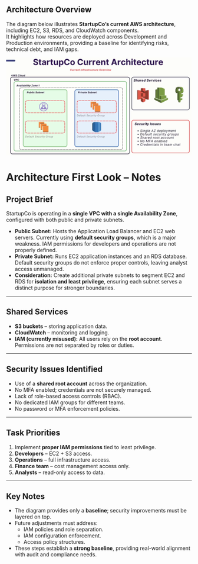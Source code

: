## Architecture Overview

The diagram below illustrates **StartupCo’s current AWS architecture**, including EC2, S3, RDS, and CloudWatch components.  
It highlights how resources are deployed across Development and Production environments, providing a baseline for identifying risks, technical debt, and IAM gaps.

<p align="center">
  <img src="https://raw.githubusercontent.com/ffeelliiggoo/IAM-Audit-Playbook/4fdf34b68d7d4c46f9a23f397650133d3c8316f5/StartupCo%20Current%20Architecture.png" 
       alt="StartupCo Current Architecture" width="800"/>
</p>

# Architecture First Look – Notes

## Project Brief
StartupCo is operating in a **single VPC with a single Availability Zone**, configured with both public and private subnets.  

- **Public Subnet:** Hosts the Application Load Balancer and EC2 web servers. Currently using **default security groups**, which is a major weakness. IAM permissions for developers and operations are not properly defined.  
- **Private Subnet:** Runs EC2 application instances and an RDS database. Default security groups do not enforce proper controls, leaving analyst access unmanaged.  
- **Consideration:** Create additional private subnets to segment EC2 and RDS for **isolation and least privilege**, ensuring each subnet serves a distinct purpose for stronger boundaries.  

---

## Shared Services
- **S3 buckets** – storing application data.  
- **CloudWatch** – monitoring and logging.  
- **IAM (currently misused):** All users rely on the **root account**. Permissions are not separated by roles or duties.  

---

## Security Issues Identified
- Use of a **shared root account** across the organization.  
- No MFA enabled; credentials are not securely managed.  
- Lack of role-based access controls (RBAC).  
- No dedicated IAM groups for different teams.  
- No password or MFA enforcement policies.  

---

## Task Priorities
1. Implement **proper IAM permissions** tied to least privilege.  
2. **Developers** – EC2 + S3 access.  
3. **Operations** – full infrastructure access.  
4. **Finance team** – cost management access only.  
5. **Analysts** – read-only access to data.  

---

## Key Notes
- The diagram provides only a **baseline**; security improvements must be layered on top.  
- Future adjustments must address:  
  - IAM policies and role separation.  
  - IAM configuration enforcement.  
  - Access policy structures.  
- These steps establish a **strong baseline**, providing real-world alignment with audit and compliance needs.  
